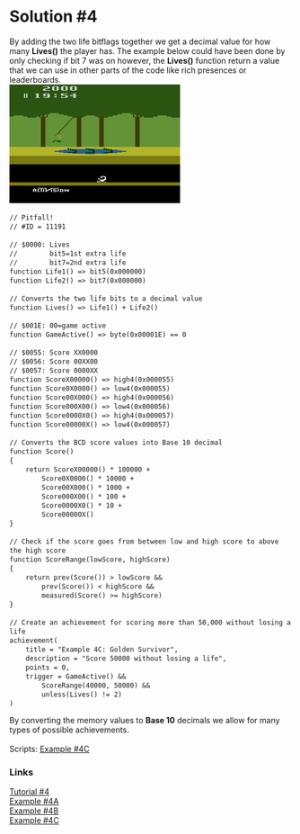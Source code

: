 # Solution #4
By adding the two life bitflags together we get a decimal value for how many **Lives()** the player has.  The example below could have been done by only checking if bit 7 was on however, the **Lives()** function return a value that we can use in other parts of the code like rich presences or leaderboards.<br>
![Pitfall Harry swinging over a pond of crocodiles](Pitfall_Vine_Swing.png)
```
// Pitfall!
// #ID = 11191

// $0000: Lives
//        bit5=1st extra life
//        bit7=2nd extra life
function Life1() => bit5(0x000000)
function Life2() => bit7(0x000000)

// Converts the two life bits to a decimal value
function Lives() => Life1() + Life2()

// $001E: 00=game active
function GameActive() => byte(0x00001E) == 0

// $0055: Score XX0000
// $0056: Score 00XX00
// $0057: Score 0000XX
function ScoreX00000() => high4(0x000055)
function Score0X0000() => low4(0x000055)
function Score00X000() => high4(0x000056)
function Score000X00() => low4(0x000056)
function Score0000X0() => high4(0x000057)
function Score00000X() => low4(0x000057)

// Converts the BCD score values into Base 10 decimal
function Score()
{
    return ScoreX00000() * 100000 +
        Score0X0000() * 10000 +
        Score00X000() * 1000 +
        Score000X00() * 100 +
        Score0000X0() * 10 +
        Score00000X()
}

// Check if the score goes from between low and high score to above the high score
function ScoreRange(lowScore, highScore)
{
    return prev(Score()) > lowScore &&
        prev(Score()) < highScore &&
        measured(Score() >= highScore)
}

// Create an achievement for scoring more than 50,000 without losing a life
achievement(
    title = "Example 4C: Golden Survivor", 
    description = "Score 50000 without losing a life", 
    points = 0,
    trigger = GameActive() && 
        ScoreRange(40000, 50000) && 
        unless(Lives() != 2)
) 
```
By converting the memory values to **Base 10** decimals we allow for many types of possible achievements.<br>
<br>
Scripts: [Example #4C](Example_4C_Pitfall!.rascript)<br>
### Links
[Tutorial #4](../readme.md)<br>
[Example #4A](../Example_4A.md)<br>
[Example #4B](../Example_4B.md)<br>
[Example #4C](../Example_4C.md)